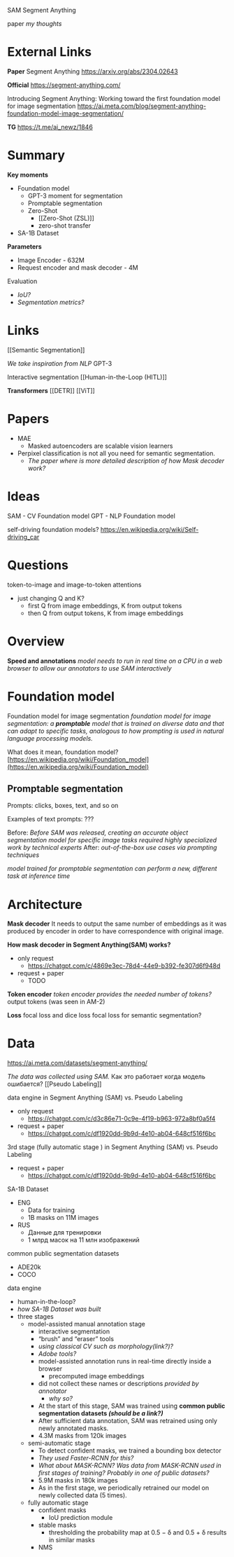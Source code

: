 
SAM
Segment Anything

paper
*my thoughts*

# External Links

**Paper**
Segment Anything
https://arxiv.org/abs/2304.02643

**Official**
https://segment-anything.com/

Introducing Segment Anything: Working toward the first foundation model for image segmentation
https://ai.meta.com/blog/segment-anything-foundation-model-image-segmentation/

**TG**
https://t.me/ai_newz/1846


# Summary

**Key moments**
- Foundation model
	- GPT-3 moment for segmentation
	- Promptable segmentation
	- Zero-Shot
		- [[Zero-Shot (ZSL)]]
		- zero-shot transfer
- SA-1B Dataset

**Parameters**
- Image Encoder - 632M
- Request encoder and mask decoder - 4M

Evaluation
- *IoU?*
- *Segmentation metrics?*

# Links

[[Semantic Segmentation]]


*We take inspiration from NLP*
GPT-3

Interactive segmentation
[[Human-in-the-Loop (HITL)]]

**Transformers**
[[DETR]]
[[ViT]]

# Papers

- MAE
	- Masked autoencoders are scalable vision learners
- Perpixel classification is not all you need for semantic segmentation.
	- *The paper where is more detailed description of how Mask decoder work?*

# Ideas

SAM - CV Foundation model
GPT - NLP Foundation model

self-driving foundation models?
https://en.wikipedia.org/wiki/Self-driving_car

# Questions

token-to-image and image-to-token attentions
- just changing Q and K?
	- first Q from image embeddings, K from output tokens
	- then Q from output tokens, K from image embeddings


# Overview

**Speed and annotations**
*model needs to run in real time on a CPU in a web browser to allow our annotators to use SAM interactively*

# Foundation model

Foundation model for image segmentation
*foundation model for image segmentation: a **promptable** model that is trained on diverse data and that can adapt to specific tasks, analogous to how prompting is used in natural language processing models.*

What does it mean, foundation model?
[https://en.wikipedia.org/wiki/Foundation_model](https://en.wikipedia.org/wiki/Foundation_model)

## Promptable segmentation

Prompts: clicks, boxes, text, and so on

Examples of text prompts:
???

Before:
*Before SAM was released, creating an accurate object segmentation model for specific image tasks required highly specialized work by technical experts*
After:
*out-of-the-box use cases via prompting techniques*

*model trained for promptable segmentation can perform a new, different task at inference time*

# Architecture


**Mask decoder**
It needs to output the same number of embeddings as it was produced by encoder in order to have correspondence with original image.

**How mask decoder in Segment Anything(SAM) works?**
- only request
	- https://chatgpt.com/c/4869e3ec-78d4-44e9-b392-fe307d6f948d
- request + paper
	- TODO

**Token encoder**
*token encoder provides the needed number of tokens?*
output tokens (was seen in AM-2)

**Loss**
focal loss and dice loss
focal loss for semantic segmentation?

# Data

https://ai.meta.com/datasets/segment-anything/

*The data was collected using SAM.*
Как это работает когда модель ошибается?
[[Pseudo Labeling]]


data engine in Segment Anything (SAM) vs. Pseudo Labeling
- only request
	- https://chatgpt.com/c/d3c86e71-0c9e-4f19-b963-972a8bf0a5f4
- request + paper
	- https://chatgpt.com/c/df1920dd-9b9d-4e10-ab04-648cf516f6bc

3rd stage (fully automatic stage ) in Segment Anything (SAM) vs. Pseudo Labeling
- request + paper
	- https://chatgpt.com/c/df1920dd-9b9d-4e10-ab04-648cf516f6bc


SA-1B Dataset
- ENG
	- Data for training
	- 1B masks on 11M images
- RUS
	- Данные для тренировки
	- 1 млрд масок на 11 млн изображений

common public segmentation datasets
- ADE20k
- COCO

data engine
- human-in-the-loop?
- *how SA-1B Dataset was built*
- three stages
	- model-assisted manual annotation stage
		- interactive segmentation
		- “brush” and “eraser” tools
		- *using classical CV such as morphology(link?)?*
		- *Adobe tools?*
		- model-assisted annotation runs in real-time directly inside a browser
			- precomputed image embeddings
		- did not collect these names or descriptions *provided by annotator*
			- *why so?*
		- At the start of this stage, SAM was trained using **common public segmentation datasets *(should be a link?)***
		- After sufficient data annotation, SAM was retrained using only newly annotated masks.
		- 4.3M masks from 120k images
	- semi-automatic stage
		- To detect confident masks, we trained a bounding box detector
		- *They used Faster-RCNN for this?*
		- *What about MASK-RCNN? Was data from MASK-RCNN used in first stages of training? Probably in one of public datasets?*
		- 5.9M masks in 180k images
		- As in the first stage, we periodically retrained our model on newly collected data (5 times).
	- fully automatic stage
		- confident masks
			- IoU prediction module
		- stable masks
			- thresholding the probability map at 0.5 − δ and 0.5 + δ results in similar masks
		- NMS